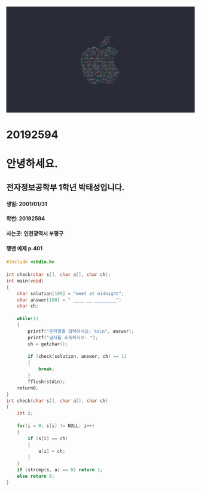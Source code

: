 ![apple_logo_ASCII](./images/apple_logo_ASCII.jpg)
# 20192594

# 안녕하세요.  
## 전자정보공학부 1학년 박태성입니다.  

#### 생일: 2001/01/31  
#### 학번: 20192594
#### 사는곳: 인천광역시 부평구

#### 행맨 예제 p.401
```c  
#include <stdio.h>

int check(char s[], char a[], char ch);
int main(void)
{
    char solution[100] = "meet at midnight";
    char answer[100] = " ____ __ ________";
    char ch;

    while(1)
    {
        printf("문자열을 입력하시오: %s\n", answer);
        printf("글자를 추측하시오: ");
        ch = getchar();

        if (check(solution, answer, ch) == 1)
        {
            break;
        }
        fflush(stdin);
    return0;
}
int check(char s[], char a[], char ch)
{
    int i;

    for(i = 0; s[i] != NULL; i++)
    {
        if (s[i] == ch)
        {
            a[i] = ch;
        }
    }
    if (strcmp(s, a) == 0) return 1;
    else return 0;
}
```
